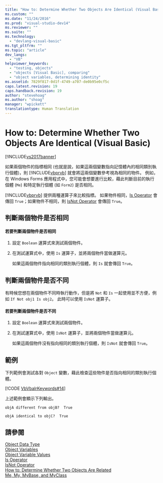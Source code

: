 ```yaml
---
title: "How to: Determine Whether Two Objects Are Identical (Visual Basic) | Microsoft Docs"
ms.custom: ""
ms.date: "11/24/2016"
ms.prod: "visual-studio-dev14"
ms.reviewer: ""
ms.suite: ""
ms.technology: 
  - "devlang-visual-basic"
ms.tgt_pltfrm: ""
ms.topic: "article"
dev_langs: 
  - "VB"
helpviewer_keywords: 
  - "testing, objects"
  - "objects [Visual Basic], comparing"
  - "object variables, determining identity"
ms.assetid: 7829f817-0d1f-4749-a707-de0b95e0cf5c
caps.latest.revision: 19
caps.handback.revision: 19
author: "stevehoag"
ms.author: "shoag"
manager: "wpickett"
translationtype: Human Translation
---
```

# How to: Determine Whether Two Objects Are Identical (Visual Basic)
[!INCLUDE[vs2017banner](../../../../csharp/includes/vs2017banner.md)]

如果兩個物件的指標相同 \(也就是說，如果這兩個變數指向記憶體內的相同類別執行個體\)，則 [!INCLUDE[vbprvb](../../../../csharp/programming-guide/concepts/linq/includes/vbprvb_md.md)] 就會將這兩個變數參考視為相同的物件。  例如，在 Windows Forms 應用程式中，您可能會想要進行比較，藉此判斷目前的執行個體 \(`Me`\) 和特定執行個體 \(如 `Form2`\) 是否相同。  
  
 [!INCLUDE[vbprvb](../../../../csharp/programming-guide/concepts/linq/includes/vbprvb_md.md)] 提供兩種運算子來比較指標。  如果物件相同，[Is Operator](../../../../visual-basic/language-reference/operators/is-operator.md) 會傳回 `True`；如果物件不相同，則 [IsNot Operator](../../../../visual-basic/language-reference/operators/isnot-operator.md) 會傳回 `True`。  
  
## 判斷兩個物件是否相同  
  
#### 若要判斷兩個物件是否相同  
  
1.  設定 `Boolean` 運算式來測試兩個物件。  
  
2.  在測試運算式中，使用 `Is` 運算子，並將兩個物件當做運算元。  
  
     如果這兩個物件指向相同的類別執行個體，則 `Is` 就會傳回 `True`。  
  
## 判斷兩個物件是否不同  
 有時候您想在兩個物件不同時執行動作，但是將 `Not` 和 `Is` 一起使用並不方便，例如 `If Not obj1 Is obj2`。  此時可以使用 `IsNot` 運算子。  
  
#### 若要判斷兩個物件是否不同  
  
1.  設定 `Boolean` 運算式來測試兩個物件。  
  
2.  在測試運算式中，使用 `IsNot` 運算子，並將兩個物件當做運算元。  
  
     如果這兩個物件沒有指向相同的類別執行個體，則 `IsNot` 就會傳回 `True`。  
  
## 範例  
 下列範例會測試各對 `Object` 變數，藉此檢查這些物件是否指向相同的類別執行個體。  
  
 [!CODE [VbVbalrKeywords#14](../CodeSnippet/VS_Snippets_VBCSharp/VbVbalrKeywords#14)]  
  
 上述範例會顯示下列輸出。  
  
 `objA different from objB?  True`  
  
 `objA identical to objC?  True`  
  
## 請參閱  
 [Object Data Type](../../../../visual-basic/language-reference/data-types/object-data-type.md)   
 [Object Variables](../../../../visual-basic/programming-guide/language-features/variables/object-variables.md)   
 [Object Variable Values](../../../../visual-basic/programming-guide/language-features/variables/object-variable-values.md)   
 [Is Operator](../../../../visual-basic/language-reference/operators/is-operator.md)   
 [IsNot Operator](../../../../visual-basic/language-reference/operators/isnot-operator.md)   
 [How to: Determine Whether Two Objects Are Related](../../../../visual-basic/programming-guide/language-features/variables/how-to-determine-whether-two-objects-are-related.md)   
 [Me, My, MyBase, and MyClass](../../../../visual-basic/programming-guide/program-structure/me-my-mybase-and-myclass.md)